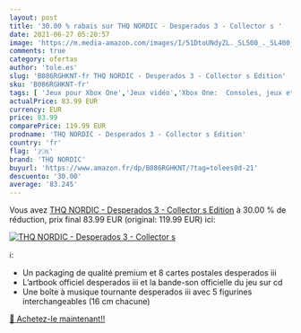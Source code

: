 ```yaml
---
layout: post
title: '30.00 % rabais sur THQ NORDIC - Desperados 3 - Collector s '
date: 2021-06-27 05:20:57
image: 'https://m.media-amazon.com/images/I/51DtoUNdyZL._SL500_._SL400_.jpg'
comments: true
category: ofertas
author: 'tole.es'
slug: 'B086RGHKNT-fr THQ NORDIC - Desperados 3 - Collector s Edition'
sku: 'B086RGHKNT-fr'
tags: [ 'Jeux pour Xbox One','Jeux vidéo','Xbox One:  Consoles, jeux et accessoires','thq nordic', ]
actualPrice: 83.99 EUR
currency: EUR
price: 83.99
comparePrice: 119.99 EUR
prodname: 'THQ NORDIC - Desperados 3 - Collector s Edition'
country: 'fr'
flag: '🇫🇷'
brand: 'THQ NORDIC'
buyurl: 'https://www.amazon.fr/dp/B086RGHKNT/?tag=tolees0d-21'
descuento: '30.00'
average: '83.245'
---
```


Vous avez [THQ NORDIC - Desperados 3 - Collector s Edition](https://www.amazon.fr/dp/B086RGHKNT/?tag=tolees0d-21)  à  30.00 % de réduction, prix final  83.99 EUR (original: 119.99 EUR) ici:

[![THQ NORDIC - Desperados 3 - Collector s ](https://m.media-amazon.com/images/I/51DtoUNdyZL._SL500_._SL400_.jpg)](https://www.amazon.fr/dp/B086RGHKNT/?tag=tolees0d-21)

ℹ️:

- Un packaging de qualité premium et 8 cartes postales desperados iii
- L’artbook officiel desperados iii et la bande-son officielle du jeu sur cd
- Une boîte à musique tournante desperados iii avec 5 figurines interchangeables (16 cm chacune)

[🛒 Achetez-le maintenant!!](https://www.amazon.fr/dp/B086RGHKNT/?tag=tolees0d-21)

